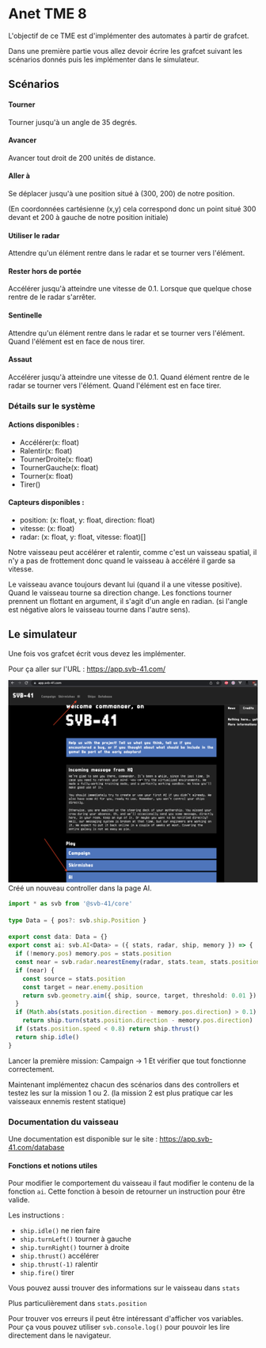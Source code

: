 # Anet TME 8

L'objectif de ce TME est d'implémenter des automates à partir de grafcet.

Dans une première partie vous allez devoir écrire les grafcet suivant les scénarios donnés puis les implémenter dans le simulateur.

## Scénarios

#### Tourner

Tourner jusqu'à un angle de 35 degrés.

#### Avancer

Avancer tout droit de 200 unités de distance.

#### Aller à

Se déplacer jusqu'à une position situé à (300, 200) de notre position.

(En coordonnées cartésienne (x,y) cela correspond donc un point situé 300 devant et 200 à gauche de notre position initiale)

#### Utiliser le radar

Attendre qu'un élément rentre dans le radar et se tourner vers l'élément.

#### Rester hors de portée

Accélérer jusqu'à atteindre une vitesse de 0.1.
Lorsque que quelque chose rentre de le radar s'arrêter.

#### Sentinelle

Attendre qu'un élément rentre dans le radar et se tourner vers l'élément.
Quand l'élément est en face de nous tirer.

#### Assaut

Accélérer jusqu'à atteindre une vitesse de 0.1.
Quand élément rentre de le radar se tourner vers l'élément.
Quand l'élément est en face tirer.

### Détails sur le système

#### Actions disponibles :

- Accélérer(x: float)
- Ralentir(x: float)
- TournerDroite(x: float)
- TournerGauche(x: float)
- Tourner(x: float)
- Tirer()

#### Capteurs disponibles :

- position: (x: float, y: float, direction: float)
- vitesse: (x: float)
- radar: (x: float, y: float, vitesse: float)[]

Notre vaisseau peut accélérer et ralentir, comme c'est un vaisseau spatial, il n'y a pas de frottement donc quand le vaisseau à accéléré il garde sa vitesse.

Le vaisseau avance toujours devant lui (quand il a une vitesse positive). Quand le vaisseau tourne sa direction change.
Les fonctions tourner prennent un flottant en argument, il s'agit d'un angle en radian. (si l'angle est négative alors le vaisseau tourne dans l'autre sens).

## Le simulateur

Une fois vos grafcet écrit vous devez les implémenter.

Pour ça aller sur l'URL : https://app.svb-41.com/

<img src="./svbai.png"/>
Créé un nouveau controller dans la page AI.

```ts
import * as svb from '@svb-41/core'

type Data = { pos?: svb.ship.Position }

export const data: Data = {}
export const ai: svb.AI<Data> = ({ stats, radar, ship, memory }) => {
  if (!memory.pos) memory.pos = stats.position
  const near = svb.radar.nearestEnemy(radar, stats.team, stats.position)
  if (near) {
    const source = stats.position
    const target = near.enemy.position
    return svb.geometry.aim({ ship, source, target, threshold: 0.01 })
  }
  if (Math.abs(stats.position.direction - memory.pos.direction) > 0.1)
    return ship.turn(stats.position.direction - memory.pos.direction)
  if (stats.position.speed < 0.8) return ship.thrust()
  return ship.idle()
}
```

Lancer la première mission: Campaign -> 1
Et vérifier que tout fonctionne correctement.

Maintenant implémentez chacun des scénarios dans des controllers et testez les sur la mission 1 ou 2.
(la mission 2 est plus pratique car les vaisseaux ennemis restent statique)

### Documentation du vaisseau

Une documentation est disponible sur le site : https://app.svb-41.com/database

#### Fonctions et notions utiles

Pour modifier le comportement du vaisseau il faut modifier le contenu de la fonction `ai`.
Cette fonction à besoin de retourner un instruction pour être valide.

Les instructions :

- `ship.idle()` ne rien faire
- `ship.turnLeft()` tourner à gauche
- `ship.turnRight()` tourner à droite
- `ship.thrust()` accélérer
- `ship.thrust(-1)` ralentir
- `ship.fire()` tirer

Vous pouvez aussi trouver des informations sur le vaisseau dans `stats`

Plus particulièrement dans `stats.position`

Pour trouver vos erreurs il peut être intéressant d'afficher vos variables.
Pour ça vous pouvez utiliser `svb.console.log()` pour pouvoir les lire directement dans le navigateur.
